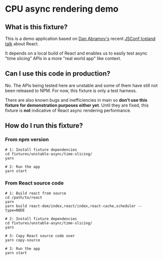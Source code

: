 # CPU async rendering demo

## What is this fixture?

This is a demo application based on [Dan Abramov's](https://github.com/gaearon) recent [JSConf Iceland talk](https://reactjs.org/blog/2018/03/01/sneak-peek-beyond-react-16.html) about React.

It depends on a local build of React and enables us to easily test async "time slicing" APIs in a more "real world app" like context.

## Can I use this code in production?

No. The APIs being tested here are unstable and some of them have still not been released to NPM. For now, this fixture is only a test harness.

There are also known bugs and inefficiencies in main so **don't use this fixture for demonstration purposes either yet**. Until they are fixed, this fixture is **not** indicative of React async rendering performance.

## How do I run this fixture?

### From npm version

```
# 1: Install fixture dependencies
cd fixtures/unstable-async/time-slicing/
yarn

# 2: Run the app
yarn start
```

### From React source code
```shell
# 1: Build react from source
cd /path/to/react
yarn
yarn build react-dom/index,react/index,react-cache,scheduler --type=NODE

# 2: Install fixture dependencies
cd fixtures/unstable-async/time-slicing/
yarn

# 3: Copy React source code over
yarn copy-source

# 3: Run the app
yarn start
```
